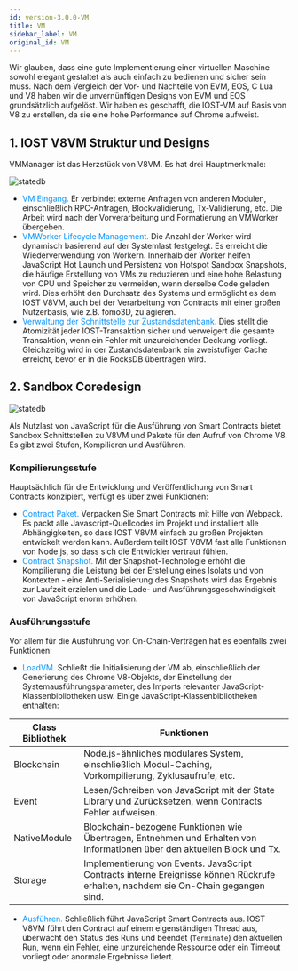 ```yaml
---
id: version-3.0.0-VM
title: VM
sidebar_label: VM
original_id: VM
---
```


Wir glauben, dass eine gute Implementierung einer virtuellen Maschine sowohl elegant gestaltet als auch einfach zu bedienen und sicher sein muss. Nach dem Vergleich der Vor- und Nachteile von EVM, EOS, C Lua und V8 haben wir die unvernünftigen Designs von EVM und EOS grundsätzlich aufgelöst. Wir haben es geschafft, die IOST-VM auf Basis von V8 zu erstellen, da sie eine hohe Performance auf Chrome aufweist.

## 1. IOST V8VM Struktur und Designs

VMManager ist das Herzstück von V8VM. Es hat drei Hauptmerkmale:

![statedb](assets/2-intro-of-iost/VM/V8VM.png)
* <font color="#0092ff">VM Eingang. </font>Er verbindet externe Anfragen von anderen Modulen, einschließlich RPC-Anfragen, Blockvalidierung, Tx-Validierung, etc. Die Arbeit wird nach der Vorverarbeitung und Formatierung an VMWorker übergeben.
* <font color="#0092ff">VMWorker Lifecycle Management. </font>Die Anzahl der Worker wird dynamisch basierend auf der Systemlast festgelegt. Es erreicht die Wiederverwendung von Workern. Innerhalb der Worker helfen JavaScript Hot Launch und Persistenz von Hotspot Sandbox Snapshots, die häufige Erstellung von VMs zu reduzieren und eine hohe Belastung von CPU und Speicher zu vermeiden, wenn derselbe Code geladen wird. Dies erhöht den Durchsatz des Systems und ermöglicht es dem IOST V8VM, auch bei der Verarbeitung von Contracts mit einer großen Nutzerbasis, wie z.B. fomo3D, zu agieren.
* <font color="#0092ff">Verwaltung der Schnittstelle zur Zustandsdatenbank. </font>Dies stellt die Atomizität jeder IOST-Transaktion sicher und verweigert die gesamte Transaktion, wenn ein Fehler mit unzureichender Deckung vorliegt. Gleichzeitig wird in der Zustandsdatenbank ein zweistufiger Cache erreicht, bevor er in die RocksDB übertragen wird.

## 2. Sandbox Coredesign

![statedb](assets/2-intro-of-iost/VM/sandbox.png)

Als Nutzlast von JavaScript für die Ausführung von Smart Contracts bietet Sandbox Schnittstellen zu V8VM und Pakete für den Aufruf von Chrome V8. Es gibt zwei Stufen, Kompilieren und Ausführen.

### Kompilierungsstufe

Hauptsächlich für die Entwicklung und Veröffentlichung von Smart Contracts konzipiert, verfügt es über zwei Funktionen:

* <font color="#0092ff">Contract Paket. </font>Verpacken Sie Smart Contracts mit Hilfe von Webpack. Es packt alle Javascript-Quellcodes im Projekt und installiert alle Abhängigkeiten, so dass IOST V8VM einfach zu großen Projekten entwickelt werden kann. Außerdem teilt IOST V8VM fast alle Funktionen von Node.js, so dass sich die Entwickler vertraut fühlen.
* <font color="#0092ff">Contract Snapshot. </font>Mit der Snapshot-Technologie erhöht die Kompilierung die Leistung bei der Erstellung eines Isolats und von Kontexten - eine Anti-Serialisierung des Snapshots wird das Ergebnis zur Laufzeit erzielen und die Lade- und Ausführungsgeschwindigkeit von JavaScript enorm erhöhen.

### Ausführungsstufe

Vor allem für die Ausführung von On-Chain-Verträgen hat es ebenfalls zwei Funktionen:

* <font color="#0092ff">LoadVM. </font>Schließt die Initialisierung der VM ab, einschließlich der Generierung des Chrome V8-Objekts, der Einstellung der Systemausführungsparameter, des Imports relevanter JavaScript-Klassenbibliotheken usw. Einige JavaScript-Klassenbibliotheken enthalten:

| Class Bibliothek          | Funktionen   |
| --------     | -----  |
| Blockchain   | Node.js-ähnliches modulares System, einschließlich Modul-Caching, Vorkompilierung, Zyklusaufrufe, etc.|
| Event        | Lesen/Schreiben von JavaScript mit der State Library und Zurücksetzen, wenn Contracts Fehler aufweisen.|
| NativeModule | Blockchain-bezogene Funktionen wie Übertragen, Entnehmen und Erhalten von Informationen über den aktuellen Block und Tx.|
| Storage      | Implementierung von Events. JavaScript Contracts interne Ereignisse können Rückrufe erhalten, nachdem sie On-Chain gegangen sind.|

* <font color="#0092ff">Ausführen. </font>Schließlich führt JavaScript Smart Contracts aus. IOST V8VM führt den Contract auf einem eigenständigen Thread aus, überwacht den Status des Runs und beendet (`Terminate`) den aktuellen Run, wenn ein Fehler, eine unzureichende Ressource oder ein Timeout vorliegt oder anormale Ergebnisse liefert.

